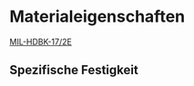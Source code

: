 # Materialeigenschaften

[MIL-HDBK-17/2E](http://everyspec.com/MIL-HDBK/MIL-HDBK-0001-0099/MIL-HDBK-17-2E_22709/)
## Spezifische Festigkeit